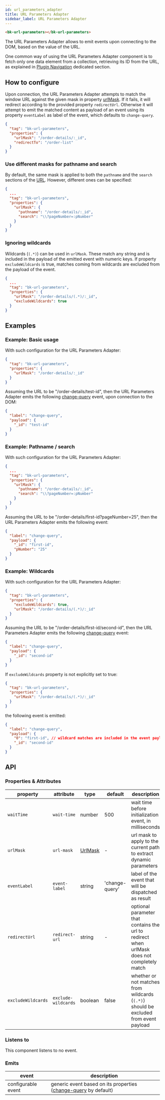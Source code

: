 ```yaml
---
id: url_parameters_adapter
title: URL Parameters Adapter
sidebar_label: URL Parameters Adapter
---
```


<!--
WARNING: this file was automatically generated by Mia-Platform Doc Aggregator.
DO NOT MODIFY IT BY HAND.
Instead, modify the source file and run the aggregator to regenerate this file.
-->

<!--
WARNING:
This file is automatically generated. Please edit the 'README' file of the corresponding component and run `yarn copy:docs`
-->

[window-location]: https://developer.mozilla.org/en-US/docs/Web/API/Window/location

[plugin-navigation]: ../80_flows/30_plugin_navigation.md

[url-mask]: ../40_core_concepts.md#extracting-data-from-url---urlmask
[change-query]: ../70_events.md#change-query



```html
<bk-url-parameters></bk-url-parameters>
```
The URL Parameters Adapter allows to emit events upon connecting to the DOM, based on the value of the URL.

One common way of using the URL Parameters Adapter component is to fetch only one data element from a collection,
retrieving its ID from the URL, as explained in [Plugin Navigation][plugin-navigation] dedicated section.

## How to configure

Upon connection, the URL Parameters Adapter attempts to match the window URL against the given mask in property [urlMask][url-mask].
If it fails, it will redirect according to the provided property `redirectUrl`. Otherwise it will attempt to emit the matched content as payload of an event using its property `eventLabel` as label of the event, which defaults to `change-query`.

```json
{
  "tag": "bk-url-parameters",
  "properties": {
    "urlMask": "/order-details/:_id",
    "redirectTo": "/order-list"
  }
}
```

### Use different masks for pathname and search

By default, the same mask is applied to both the `pathname` and the `search` sections of the [URL][window-location]. However, different ones can be specified:

```json
{
  ...
  "tag": "bk-url-parameters",
  "properties": {
    "urlMask": {
      "pathname": "/order-details/:_id",
      "search": "\\?pageNumber=:pNumber"
    }
  }
}
```

### Ignoring wildcards

Wildcards (`(.*)`) can be used in `urlMask`. These match any string and is included in the payload of the emitted event with numeric keys.
If property `excludeWildcards` is true, matches coming from wildcards are excluded from the payload of the event.

```json
{
  ...
  "tag": "bk-url-parameters",
  "properties": {
    "urlMask": "/order-details/(.*)/:_id",
    "excludeWildcards": true
  }
}
```

## Examples

### Example: Basic usage

With such configuration for the URL Parameters Adapter:
```json
{
  "tag": "bk-url-parameters",
  "properties": {
    "urlMask": "/order-details/:_id"
  }
}
```

Assuming the URL to be "/order-details/test-id", then the URL Parameters Adapter emits the following [change-query][change-query] event, upon connection to the DOM:

```json
{
  "label": "change-query",
  "payload": {
    "_id": "test-id"
  }
}
```

### Example: Pathname / search

With such configuration for the URL Parameters Adapter:
```json
{
  ...
  "tag": "bk-url-parameters",
  "properties": {
    "urlMask": {
      "pathname": "/order-details/:_id",
      "search": "\\?pageNumber=:pNumber"
    }
  }
}
```
Assuming the URL to be "/order-details/first-id?pageNumber=25", then the URL Parameters Adapter emits the following event:
```json
{
  "label": "change-query",
  "payload": {
    "_id": "first-id",
    "pNumber": "25"
  }
}
```

### Example: Wildcards

With such configuration for the URL Parameters Adapter:
```json
{
  "tag": "bk-url-parameters",
  "properties": {
    "excludeWildcards": true,
    "urlMask": "/order-details/(.*)/:_id"
  }
}
```
Assuming the URL to be "/order-details/first-id/second-id", then the URL Parameters Adapter emits the following [change-query][change-query] event:

```json
{
  "label": "change-query",
  "payload": {
    "_id": "second-id"
  }
}
```

If `excludeWildcards` property is not explicitly set to true:
```json
{
  "tag": "bk-url-parameters",
  "properties": {
    "urlMask": "/order-details/(.*)/:_id"
  }
}
```
the following event is emitted:
```json
{
  "label": "change-query",
  "payload": {
    "0": "first-id", // wildcard matches are included in the event payload through numeric keys
    "_id": "second-id"
  }
}
```

## API

### Properties & Attributes


| property | attribute | type | default | description |
|----------|-----------|------|---------|-------------|
|`waitTime`| `wait-time` |number|500|wait time before initialization event, in milliseconds|
|`urlMask`| `url-mask` |[UrlMask][url-mask]| - | url mask to apply to the current path to extract dynamic parameters |
|`eventLabel`|`event-label`|string|'change-query'|label of the event that will be dispatched as result|
|`redirectUrl`|`redirect-url`|string| - |optional parameter that contains the url to redirect when urlMask does not completely match|
|`excludeWildcards`|`exclude-wildcards`|boolean| false |whether or not matches from wildcards (`(.*)`) should be excluded from event payload|

### Listens to

This component listens to no event.

### Emits

| event | description |
|-------|-------------|
|configurable event|generic event based on its properties ([change-query][change-query] by default)|
